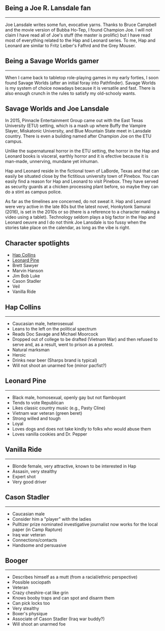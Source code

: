 Being a Joe R. Lansdale fan
----------------------
----------------------
Joe Lansdale writes some fun, evocative yarns. Thanks to Bruce Campbell and the movie version of Bubba Ho-Tep, I found Champion Joe.
I will not claim I have read all of Joe's stuff (the master is prolific) but I have read most of everything related to the Hap and Leonard series.
To me, Hap and Leonard are similar to Fritz Leiber's Fafhrd and the Grey Mouser.

Being a Savage Worlds gamer
---------------------------
---------------------------
When I came back to tabletop role-playing games in my early forties, I soon found Savage Worlds (after an initial foray into Pathfinder). Savage Worlds is my system of choice nowadays because it is versatile and fast. There is also enough crunch in the rules to satisfy my old-schooly wants.

Savage Worlds and Joe Lansdale
------------------------------
In 2015, Pinnacle Entertainment Group came out with the East Texas University (ETU) setting, which is a mash up where Buffy the Vampire Slayer, Miskatonic University, and Blue Mountain State meet in Lansdale country. There is even a building named after Champion Joe on the ETU campus. 

Unlike the supernatureal horror in the ETU setting, the horror in the Hap and Leonard books is visceral, earthly horror and it is efective because it is man-made, unnerving, mundane yet inhuman.  

Hap and Leonard reside in the fictional town of LaBorde, Texas and that can easily be situated close by the fictitious university town of Pinebox. You can easily find a reason for Hap and Leonard to visit Pinebox. They have served as security guards at a chicken processing plant before, so maybe they can do a stint as campus police.

As far as the timelines are concerned, do not sweat it. Hap and Leonard were very active in the late 80s but the latest novel, Honkytonk Samurai (2016), is set in the 2010s or so (there is a reference to a character making a video using a tablet). Technology seldom plays a big factor in the Hap and Leonard oeuvre and I do not think Joe Lansdale is too fussy when the stories take place on the calendar, as long as the vibe is right.

Character spotlights
---------------------
* [Hap Collins](#hap-collins)
* [Leonard Pine](#leonard-pine)
* Brett Sawyer
* Marvin Hanson
* Jim Bob Luke
* Cason Stadler
* Veil
* Vanilla Ride

Hap Collins
-----------
-----------
* Caucasian male, heterosexual
* Leans to the left on the political spectrum 
* Reads Doc Savage and Michael Moorcock
* Dropped out of college to be drafted (Vietnam War) and then refused to serve and, as a result, went to prison as a protest.
* Natural marksman
* Heroic
* Drinks near beer (Sharps brand is typical)
* Will not shoot an unarmed foe (minor pacfist?)

Leonard Pine
------------
------------
* Black male, homosexual, openly gay but not flamboyant
* Tends to vote Republican
* Likes classic country music (e.g., Pasty Cline)
* Vietnam war veteran (green beret)
* Strong willed and tough
* Loyal
* Loves dogs and does not take kindly to folks who would abuse them
* Loves vanilla cookies and Dr. Pepper




Vanilla Ride
------------
------------
* Blonde female, very attractive, known to be interested in Hap
* Assasin, very stealthy
* Expert shot
* Very good driver


Cason Stadler
-------------
-------------
* Caucasian male
* Consider him a "player" with the ladies
* Pulltizer prize nominated investigative journalist now works for the local paper (in Camp Rapture)
* Iraq war veteran
* Connections/contacts
* Handsome and persuasive

Booger
------
------
* Describes himself as a mutt (from a racial/ethnic perspective)
* Possible sociopath
* Veteran
* Crazy cheshire-cat like grin
* Knows booby traps and can spot and disarm them
* Can pick locks too
* Very stealthy
* Boxer's physique
* Associate of Cason Stadler (Iraq war buddy?)
* Will shoot an unarmed foe
